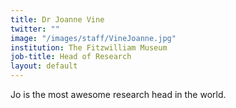 ```yaml
---
title: Dr Joanne Vine
twitter: ""
image: "/images/staff/VineJoanne.jpg"
institution: The Fitzwilliam Museum
job-title: Head of Research
layout: default
---
```

Jo is the most awesome research head in the world.
